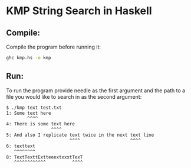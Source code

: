 # KMP String Search in Haskell

## Compile:

Compile the program before running it:

```bash
ghc kmp.hs -o kmp
```

## Run:

To run the program provide needle as the first argument and the path to a file you would like to search in as the second argument:

```bash
$ ./kmp text test.txt
1: Some text here
        ^^^^
4: There is some text here
                 ^^^^
5: And also I replicate text twice in the next text line
                        ^^^^                   ^^^^
6: texttext
   ^^^^^^^^
8: TextTexttExtteeextxxxtTexT
   ^^^^^^^^^^^^          ^^^^
```